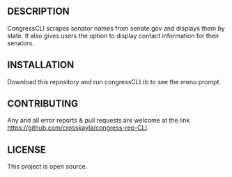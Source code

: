 ## DESCRIPTION
CongressCLI scrapes senator names from senate.gov and displays them by state. It also gives users the option to display contact information for their senators.

## INSTALLATION
Download this repository and run congressCLI.rb to see the menu prompt.

## CONTRIBUTING
Any and all error reports & pull requests are welcome at the link https://github.com/crosskayla/congress-rep-CLI.

## LICENSE
This project is open source. 
